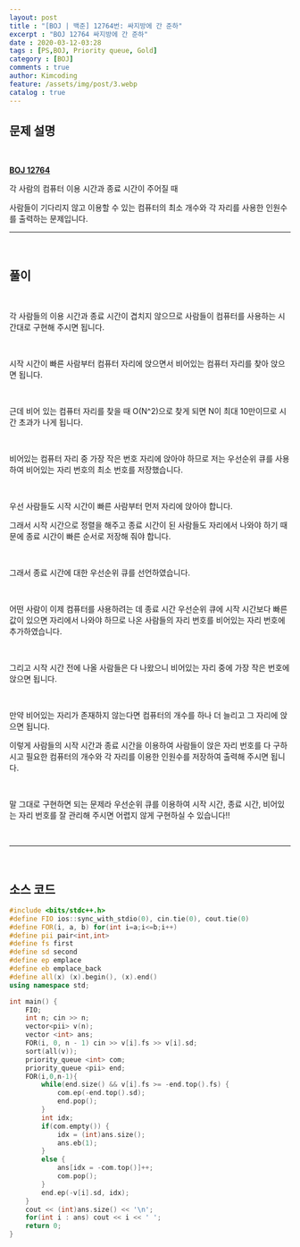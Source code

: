 ```yaml
---
layout: post
title : "[BOJ | 백준] 12764번: 싸지방에 간 준하"
excerpt : "BOJ 12764 싸지방에 간 준하"
date : 2020-03-12-03:28
tags : [PS,BOJ, Priority queue, Gold]
category : [BOJ]
comments : true
author: Kimcoding
feature: /assets/img/post/3.webp
catalog : true
---
```


## 문제 설명

<br/>

**[BOJ 12764](https://www.acmicpc.net/problem/12764)**

각 사람의 컴퓨터 이용 시간과 종료 시간이 주어질 때

사람들이 기다리지 않고 이용할 수 있는 컴퓨터의 최소 개수와 각 자리를 사용한 인원수를 출력하는 문제입니다.

---
<br/>

## 풀이

<br/>



각 사람들의 이용 시간과 종료 시간이 겹치지 않으므로
사람들이 컴퓨터를 사용하는 시간대로 구현해 주시면 됩니다.

<br/>

시작 시간이 빠른 사람부터 컴퓨터 자리에 앉으면서
비어있는 컴퓨터 자리를 찾아 앉으면 됩니다.

<br/>

근데 비어 있는 컴퓨터 자리를 찾을 때 O(N^2)으로 찾게 되면
N이 최대 10만이므로 시간 초과가 나게 됩니다.

<br/>

비어있는 컴퓨터 자리 중 가장 작은 번호 자리에 앉아야 하므로
저는 우선순위 큐를 사용하여 비어있는 자리 번호의 최소 번호를 저장했습니다.

<br/>

우선 사람들도 시작 시간이 빠른 사람부터 먼저 자리에 앉아야 합니다.

그래서 시작 시간으로 정렬을 해주고
종료 시간이 된 사람들도 자리에서 나와야 하기 때문에 종료 시간이 빠른 순서로 저장해 줘야 합니다.

<br/>

그래서 종료 시간에 대한 우선순위 큐를 선언하였습니다.

<br/>

어떤 사람이 이제 컴퓨터를 사용하려는 데 종료 시간 우선순위 큐에 시작 시간보다 빠른 값이 있으면
자리에서 나와야 하므로 나온 사람들의 자리 번호를 비어있는 자리 번호에 추가하였습니다.

<br/>

그리고 시작 시간 전에 나올 사람들은 다 나왔으니 비어있는 자리 중에
가장 작은 번호에 앉으면 됩니다.

<br/>

만약 비어있는 자리가 존재하지 않는다면 컴퓨터의 개수를 하나 더 늘리고 그 자리에 앉으면 됩니다.
<br/>


이렇게 사람들의 시작 시간과 종료 시간을 이용하여 사람들이 앉은 자리 번호를 다 구하시고
필요한 컴퓨터의 개수와 각 자리를 이용한 인원수를 저장하여 출력해 주시면 됩니다.

<br/>

말 그대로 구현하면 되는 문제라
우선순위 큐를 이용하여 시작 시간, 종료 시간, 비어있는 자리 번호를 잘 관리해 주시면
어렵지 않게 구현하실 수 있습니다!!

<br/>

---

<br/>

## <i class="fa fa-code"></i> 소스 코드

```cpp
#include <bits/stdc++.h>
#define FIO ios::sync_with_stdio(0), cin.tie(0), cout.tie(0)
#define FOR(i, a, b) for(int i=a;i<=b;i++)
#define pii pair<int,int>
#define fs first
#define sd second
#define ep emplace
#define eb emplace_back
#define all(x) (x).begin(), (x).end()
using namespace std;

int main() {
    FIO;
    int n; cin >> n;
    vector<pii> v(n);
    vector <int> ans;
    FOR(i, 0, n - 1) cin >> v[i].fs >> v[i].sd;
    sort(all(v));
    priority_queue <int> com;
    priority_queue <pii> end;
    FOR(i,0,n-1){
        while(end.size() && v[i].fs >= -end.top().fs) {
            com.ep(-end.top().sd);
            end.pop();
        }
        int idx;
        if(com.empty()) {
            idx = (int)ans.size();
            ans.eb(1);
        }
        else {
            ans[idx = -com.top()]++;
            com.pop();
        }
        end.ep(-v[i].sd, idx);
    }
    cout << (int)ans.size() << '\n';
    for(int i : ans) cout << i << ' ';
    return 0;
}
```

